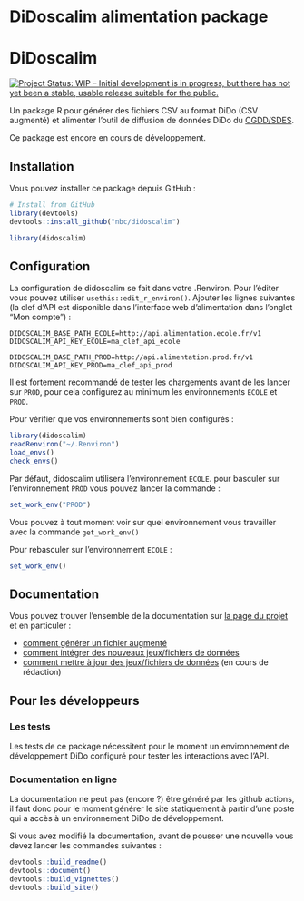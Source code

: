DiDoscalim alimentation package
================

<!-- README.md is generated from README.Rmd. Please edit that file -->

# DiDoscalim

<!-- badges: start -->

[<img src="https://www.repostatus.org/badges/latest/wip.svg" target="_blank" alt="Project Status: WIP – Initial development is in progress, but there has not yet been a stable, usable release suitable for the public." />](https://www.repostatus.org/#wip)
<!-- badges: end -->

Un package R pour générer des fichiers CSV au format DiDo (CSV augmenté)
et alimenter l’outil de diffusion de données DiDo du
[CGDD/SDES](https://www.statistiques.developpement-durable.gouv.fr/).

Ce package est encore en cours de développement.

## Installation

Vous pouvez installer ce package depuis GitHub :

``` r
# Install from GitHub
library(devtools)
devtools::install_github("nbc/didoscalim")

library(didoscalim)
```

## Configuration

La configuration de didoscalim se fait dans votre .Renviron. Pour
l’éditer vous pouvez utiliser `usethis::edit_r_environ()`. Ajouter les
lignes suivantes (la clef d’API est disponible dans l’interface web
d’alimentation dans l’onglet “Mon compte”) :

    DIDOSCALIM_BASE_PATH_ECOLE=http://api.alimentation.ecole.fr/v1
    DIDOSCALIM_API_KEY_ECOLE=ma_clef_api_ecole

    DIDOSCALIM_BASE_PATH_PROD=http://api.alimentation.prod.fr/v1
    DIDOSCALIM_API_KEY_PROD=ma_clef_api_prod

Il est fortement recommandé de tester les chargements avant de les
lancer sur `PROD`, pour cela configurez au minimum les environnements
`ECOLE` et `PROD`.

Pour vérifier que vos environnements sont bien configurés :

``` r
library(didoscalim)
readRenviron("~/.Renviron")
load_envs()
check_envs()
```

Par défaut, didoscalim utilisera l’environnement `ECOLE`. pour basculer
sur l’environnement `PROD` vous pouvez lancer la commande :

``` r
set_work_env("PROD")
```

Vous pouvez à tout moment voir sur quel environnement vous travailler
avec la commande `get_work_env()`

Pour rebasculer sur l’environnement `ECOLE` :

``` r
set_work_env()
```

## Documentation

Vous pouvez trouver l’ensemble de la documentation sur [la page du
projet](https://nbc.github.io/didoscalim/) et en particuler :

-   [comment générer un fichier
    augmenté](https://nbc.github.io/didoscalim/articles/csv-augmente.html)
-   [comment intégrer des nouveaux jeux/fichiers de
    données](https://nbc.github.io/didoscalim/articles/premier-chargement.html)
-   [comment mettre à jour des jeux/fichiers de
    données](https://nbc.github.io/didoscalim/articles/mettre_a_jour_des_donnees.html)
    (en cours de rédaction)

## Pour les développeurs

### Les tests

Les tests de ce package nécessitent pour le moment un environnement de
développement DiDo configuré pour tester les interactions avec l’API.

### Documentation en ligne

La documentation ne peut pas (encore ?) être généré par les github
actions, il faut donc pour le moment générer le site statiquement à
partir d’une poste qui a accès à un environnement DiDo de développement.

Si vous avez modifié la documentation, avant de pousser une nouvelle
vous devez lancer les commandes suivantes :

``` r
devtools::build_readme()
devtools::document()
devtools::build_vignettes()
devtools::build_site()
```
